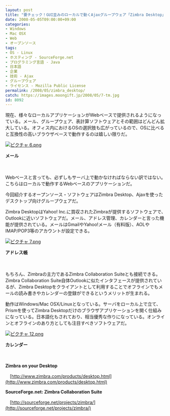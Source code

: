 ```yaml
---
layout: post
title: "要チェック！GUI並みのローカルで動くAjaxグループウェア「Zimbra Desktop」"
date: 2008-05-05T09:00:00+09:00
categories:
- Windows
- Mac OSX
- Web
- オープンソース
tags: 
- OS - Linux
- ホスティング - SourceForge.net
- プログラミング言語 - Java
- 日本語
- 企業
- 技術 - Ajax
- グループウェア
- ライセンス - Mozilla Public License
permalink: /2008/05/zimbra_desktop/
catch: https://images.moongift.jp/2008/05/7-tm.jpg
id: 8092
---
```

現在、様々なローカルアプリケーションがWebベースで提供されるようになっている。メール、グループウェア、表計算ソフトウェアとその範囲はどんどん拡大している。オフィス内におけるOSの選択肢も広がっているので、OSに比べると互換性の高いブラウザベースで動作するのは嬉しい限りだ。

  

[![ピクチャ 6.png](https://images.moongift.jp/2008/05/6-tm.jpg)](https://images.moongift.jp/2008/05/6.jpg)  
  
**メール**

  

　

  

Webベースと言っても、必ずしもサーバ上で動かなければならない訳ではない。こちらはローカルで動作するWebベースのアプリケーションだ。

  

今回紹介するオープンソース・ソフトウェアはZimbra Desktop、Ajaxを使ったデスクトップ向けグループウェアだ。

  
  
<!--more-->  

Zimbra DesktopはYahoo! Inc.に買収されたZimbraが提供するソフトウェアで、Outlookに近いソフトウェアだ。メール、アドレス管理、カレンダーと言った機能が提供されている。メールはGmailやYahoo!メール（有料版）、AOLやIMAP/POP3等のアカウントが設定できる。

  

[![ピクチャ 7.png](https://images.moongift.jp/2008/05/7-tm.jpg)](https://images.moongift.jp/2008/05/7.jpg)  
  
**アドレス帳**

  

　

  

もちろん、Zimbraの主力であるZimbra Collaboration Suiteとも接続できる。Zimbra Collaboration Suite自体Outlookに似たインタフェースが提供されているが、Zimbra Desktopをクライアントとして利用することでオフラインでもメールの読み書きやカレンダーの登録ができるというメリットが生まれる。

  

動作はWindows/Mac OSX/Linuxとなっている。サーバをローカル上で立て、Prismを使ってZimbra Desktopだけのブラウザアプリケーションを開く仕組みになっている。日本語化もされており、相当優秀な作りになっている。オンラインとオフラインのあり方としても注目すべきソフトウェアだ。

  

[![ピクチャ 12.png](https://images.moongift.jp/2008/05/12-tm.jpg)](https://images.moongift.jp/2008/05/12.jpg)  
  
**カレンダー**

  

　

  

**Zimbra on your Desktop**  
  
　[http://www.zimbra.com/products/desktop.html](http://www.zimbra.com/products/desktop.html)

  

**SourceForge.net: Zimbra Collaboration Suite**  
  
　[http://sourceforge.net/projects/zimbra/](http://sourceforge.net/projects/zimbra/)

  
